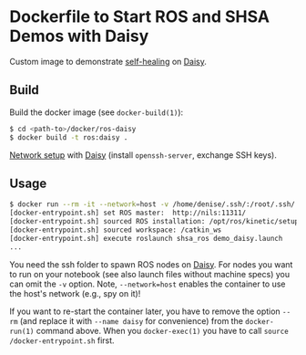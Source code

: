 Dockerfile to Start ROS and SHSA Demos with Daisy
=================================================

Custom image to demonstrate [self-healing] on [Daisy].


Build
-----

Build the docker image (see `docker-build(1)`):
```bash
$ cd <path-to>/docker/ros-daisy
$ docker build -t ros:daisy .
```

[Network setup] with [Daisy] (install `openssh-server`, exchange SSH keys).


Usage
-----

```bash
$ docker run --rm -it --network=host -v /home/denise/.ssh/:/root/.ssh/ ros:daisy roslaunch shsa_ros demo_daisy.launch
[docker-entrypoint.sh] set ROS master:  http://nils:11311/
[docker-entrypoint.sh] sourced ROS installation: /opt/ros/kinetic/setup.bash
[docker-entrypoint.sh] sourced workspace: /catkin_ws
[docker-entrypoint.sh] execute roslaunch shsa_ros demo_daisy.launch
...
```

You need the ssh folder to spawn ROS nodes on [Daisy].
For nodes you want to run on your notebook (see also launch files without machine specs) you can omit the `-v` option.
Note, `--network=host` enables the container to use the host's network (e.g., spy on it)!

If you want to re-start the container later,
you have to remove the option `--rm`
(and replace it with `--name daisy` for convenience)
from the `docker-run(1)` command above.
When you `docker-exec(1)` you have to call `source /docker-entrypoint.sh` first.


[Daisy]: https://tuw-cpsg.github.io/tutorials/daisy/
[self-healing]: https://github.com/dratasich/shsa_ros/
[network setup]: https://tuw-cpsg.github.io/tutorials/dagobert-network-setup.html
